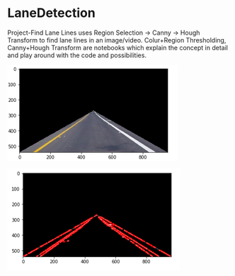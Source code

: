 # LaneDetection

Project-Find Lane Lines uses Region Selection -> Canny -> Hough Transform to find lane lines in an image/video. Colur+Region Thresholding, Canny+Hough Transform are notebooks which explain the concept in detail and play around with the code and possibilities.


![Test Image 1](https://github.com/VanessaSingh/LaneDetection/blob/master/img1.png)

![Test Image 2](https://github.com/VanessaSingh/LaneDetection/blob/master/img2.png)
